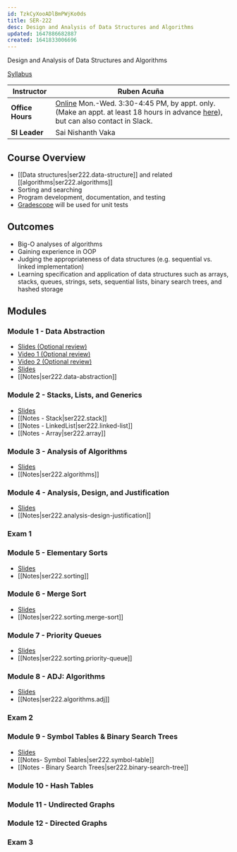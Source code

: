 ```yaml
---
id: TzkCyXooADlBmPWjKo0ds
title: SER-222
desc: Design and Analysis of Data Structures and Algorithms
updated: 1647886682887
created: 1641833006696
---
```

Design and Analysis of Data Structures and Algorithms

[Syllabus](https://github.com/jheinem1/notes/tree/main/vault/assets/ser222_22sc_syllabus.pdf)

|Instructor|Ruben Acuña|
|-|-|
|**Office Hours**|[Online](https://zoom.us/my/acuna) Mon.-Wed. 3:30-4:45 PM, by appt. only. (Make an appt. at least 18 hours in advance [here](https://calendly.com/racuna1)), but can also contact in Slack.|
|**SI Leader**|Sai Nishanth Vaka|
## Course Overview
- [[Data structures|ser222.data-structure]] and related [[algorithms|ser222.algorithms]]
- Sorting and searching
- Program development, documentation, and testing
- [Gradescope](https://www.gradescope.com/courses/350795) will be used for unit tests
## Outcomes
- Big-O analyses of algorithms
- Gaining experience in OOP
- Judging the appropriateness of data structures (e.g. sequential vs. linked implementation)
- Learning specification and application of data structures such as arrays, stacks, queues, strings, sets, sequential lists, binary search trees, and hashed storage
## Modules
### Module 1 - Data Abstraction
- [Slides (Optional review)](https://github.com/jheinem1/notes/tree/main/vault/assets/ser-222-01-01-slides-recursion.pdf)
- [Video 1 (Optional review)](https://youtu.be/N6Z58aV55AQ)
- [Video 2 (Optional review)](https://youtu.be/BFUEvrUFQAc)
- [Slides](https://github.com/jheinem1/notes/tree/main/vault/assets/ser-222-01-02-slides-dataabstraction.pdf)
- [[Notes|ser222.data-abstraction]]
### Module 2 - Stacks, Lists, and Generics
- [Slides](https://github.com/jheinem1/notes/tree/main/vault/assets/ser-222-01-03-slides-stackslistsgenerics.pdf)
- [[Notes - Stack|ser222.stack]]
- [[Notes - LinkedList|ser222.linked-list]]
- [[Notes - Array|ser222.array]]
### Module 3 - Analysis of Algorithms
- [Slides](https://github.com/jheinem1/notes/tree/main/vault/assets/ser-222-01-04-slides-analysisofalgorithms.pdf)
- [[Notes|ser222.algorithms]]
### Module 4 - Analysis, Design, and Justification
- [Slides](https://github.com/jheinem1/notes/tree/main/vault/assets/ser-222-adj-01-slides-introadj.pdf)
- [[Notes|ser222.analysis-design-justification]]
### Exam 1
### Module 5 - Elementary Sorts
- [Slides](https://github.com/jheinem1/notes/tree/main/vault/assets/ser-222-02-01-slides-elementarysorts.pdf)
- [[Notes|ser222.sorting]]
### Module 6 - Merge Sort
- [Slides](https://github.com/jheinem1/notes/tree/main/vault/assets/ser-222-02-02-slides-mergesort.pdf)
- [[Notes|ser222.sorting.merge-sort]]
### Module 7 - Priority Queues
- [Slides](https://github.com/jheinem1/notes/tree/main/vault/assets/ser-222-02-04-slides-pq.pdf)
- [[Notes|ser222.sorting.priority-queue]]
### Module 8 - ADJ: Algorithms
- [Slides](https://github.com/jheinem1/notes/tree/main/vault/assets/ser-222-adj-02-slides-introadj.pdf)
- [[Notes|ser222.algorithms.adj]]
### Exam 2
### Module 9 - Symbol Tables & Binary Search Trees
- [Slides](assets/ser-222-03-01-02-stbst.pdf)
- [[Notes- Symbol Tables|ser222.symbol-table]]
- [[Notes - Binary Search Trees|ser222.binary-search-tree]]
### Module 10 - Hash Tables
### Module 11 - Undirected Graphs
### Module 12 - Directed Graphs
### Exam 3
